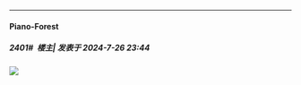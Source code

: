﻿
*****

####  Piano-Forest  
##### 2401#         楼主| 发表于 2024-7-26 23:44

<img src="https://p.sda1.dev/18/8aa5ee28d25dbabc2f75baf539df4ae2/IMG_20240726_234323.jpg" referrerpolicy="no-referrer">


